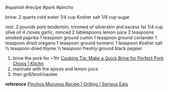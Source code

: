 #spanish #recipe #pork #pincho

brine: 
2 quarts cold water
1/4 cup Kosher salt
1/8 cup sugar

rest: 
2 pounds pork tenderloin, trimmed of silverskin and excess fat
1/4 cup olive oil
4 cloves garlic, minced
2 tablespoons lemon juice
2 teaspoons smoked paprika
1 teaspoon ground cumin
1 teaspoon ground coriander
1 teaspoon dried oregano
1 teaspoon ground turmeric
1 teaspoon Kosher salt
½ teaspoon dried thyme
½ teaspoon freshly ground black pepper


1. brine the pork for ~1hr [Cooking Tip: Make a Quick Brine for Perfect Pork Chops \| Kitchn](https://www.thekitchn.com/cooking-tip-make-a-quick-brine-for-perfect-pork-chops-cooking-tips-from-the-kitchn-79095)
2. marinate with the spices and lemon juice
3. then grill/broil/sautee 

__reference__
[Pinchos Morunos Recipe \| Grilling | Serious Eats](https://www.seriouseats.com/recipes/2011/07/grilling-pinchos-morunos-recipe.html)


